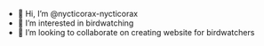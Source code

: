 - 👋 Hi, I’m @nycticorax-nycticorax
- 👀 I’m interested in birdwatching
- 💞️ I’m looking to collaborate on creating website for birdwatchers


<!---
nycticorax-nycticorax/nycticorax-nycticorax is a ✨ special ✨ repository because its `README.md` (this file) appears on your GitHub profile.
You can click the Preview link to take a look at your changes.
--->
